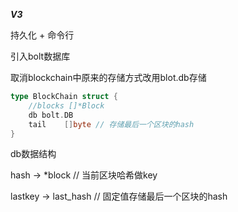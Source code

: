 ***V3***

持久化	+	命令⾏

引入bolt数据库

取消blockchain中原来的存储方式改用blot.db存储

```go
type BlockChain struct {
	//blocks []*Block
	db bolt.DB
	tail	[]byte // 存储最后一个区块的hash
}
```

db数据结构

hash -> *block // 当前区块哈希做key

lastkey -> last_hash // 固定值存储最后一个区块的hash








